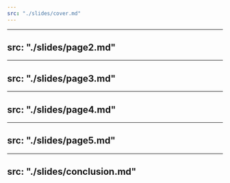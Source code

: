 ```yaml
---
src: "./slides/cover.md"
---
```


---
src: "./slides/page2.md"
---

---
src: "./slides/page3.md"
---

---
src: "./slides/page4.md"
---

---
src: "./slides/page5.md"
---

---
src: "./slides/conclusion.md"
---
